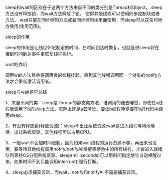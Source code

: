 sleep和wait的区别在于这两个方法来自不同的类分别是Thread和Object，
sleep方法没有释放锁，而wait方法释放了锁，
使得其他线程可以使用同步控制块或者方法。
wait只能在同步控制方法或者同步控制块里面使用，而sleep可以在任何地方使用(使用范围)。


sleep的作用

sleep的作用是让线程休眠制定的时间，在时间到达时恢复，也就是说sleep将在接到时间到达事件事恢复线程执行。

wait的作用

调用wait方法将会将调用者的线程挂起，直到其他线程调用同一个对象的notify方法才会重新激活调用者。

sleep与wait差异总结

1、来自不同的类：sleep是Thread的静态类方法，谁调用的谁去睡觉，即使在a线程里调用了b的sleep方法，实际上还是a去睡觉，要让b线程睡觉要在b的代码中调用sleep。

2、有没有释放锁(释放资源)：sleep不出让系统资源;wait是进入线程等待池等待，出让系统资源，其他线程可以占用CPU。

3、一般wait不会加时间限制，因为如果wait线程的运行资源不够，再出来也没用，要等待其他线程调用notify/notifyAll唤醒等待池中的所有线程，才会进入就绪队列等待OS分配系统资源。sleep(milliseconds)可以用时间指定使它自动唤醒过来，如果时间不到只能调用interrupt()强行打断。

4、sleep必须捕获异常，而wait，notify和notifyAll不需要捕获异常。